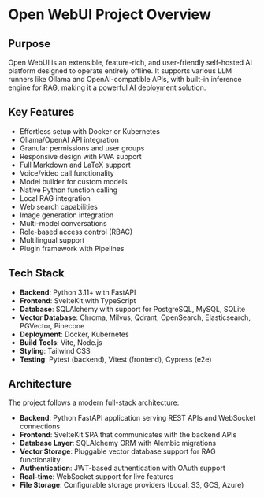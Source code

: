 # Open WebUI Project Overview

## Purpose
Open WebUI is an extensible, feature-rich, and user-friendly self-hosted AI platform designed to operate entirely offline. It supports various LLM runners like Ollama and OpenAI-compatible APIs, with built-in inference engine for RAG, making it a powerful AI deployment solution.

## Key Features
- Effortless setup with Docker or Kubernetes
- Ollama/OpenAI API integration
- Granular permissions and user groups
- Responsive design with PWA support
- Full Markdown and LaTeX support
- Voice/video call functionality
- Model builder for custom models
- Native Python function calling
- Local RAG integration
- Web search capabilities
- Image generation integration
- Multi-model conversations
- Role-based access control (RBAC)
- Multilingual support
- Plugin framework with Pipelines

## Tech Stack
- **Backend**: Python 3.11+ with FastAPI
- **Frontend**: SvelteKit with TypeScript
- **Database**: SQLAlchemy with support for PostgreSQL, MySQL, SQLite
- **Vector Database**: Chroma, Milvus, Qdrant, OpenSearch, Elasticsearch, PGVector, Pinecone
- **Deployment**: Docker, Kubernetes
- **Build Tools**: Vite, Node.js
- **Styling**: Tailwind CSS
- **Testing**: Pytest (backend), Vitest (frontend), Cypress (e2e)

## Architecture
The project follows a modern full-stack architecture:
- **Backend**: Python FastAPI application serving REST APIs and WebSocket connections
- **Frontend**: SvelteKit SPA that communicates with the backend APIs
- **Database Layer**: SQLAlchemy ORM with Alembic migrations
- **Vector Storage**: Pluggable vector database support for RAG functionality
- **Authentication**: JWT-based authentication with OAuth support
- **Real-time**: WebSocket support for live features
- **File Storage**: Configurable storage providers (Local, S3, GCS, Azure)